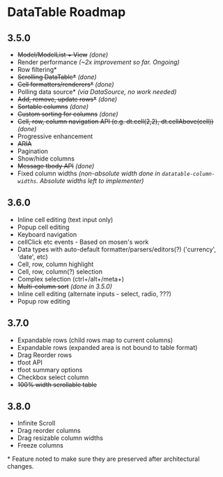 DataTable Roadmap
=================

3.5.0
-----
* <del>Model/ModelList + View</del> _(done)_
* Render performance _(~2x improvement so far. Ongoing)_
* Row filtering*
* <del>Scrolling DataTable*</del> _(done)_
* <del>Cell formatters/renderers*</del> _(done)_
* Polling data source* _(via DataSource, no work needed)_
* <del>Add, remove, update rows*</del> _(done)_
* <del>Sortable columns</del> _(done)_
* <del>Custom sorting for columns</del> _(done)_
* <del>Cell, row, column navigation API (e.g. dt.cell(2,2), dt.cellAbove(cell))</del> _(done)_
* Progressive enhancement
* <del>ARIA</del>
* Pagination
* Show/hide columns
* <del>Message tbody API</del> _(done)_
* Fixed column widths _(non-absolute width done in `datatable-column-widths`. Absolute widths left to implementer)_

3.6.0
-----
* Inline cell editing (text input only)
* Popup cell editing
* Keyboard navigation
* cellClick etc events - Based on mosen's work
* Data types with auto-default formatter/parsers/editors(?) ('currency', 'date', etc)
* Cell, row, column highlight
* Cell, row, column(?) selection
* Complex selection (ctrl+/alt+/meta+)
* <del>Multi-column sort</del> _(done in 3.5.0)_
* Inline cell editing (alternate inputs - select, radio, ???)
* Popup row editing

3.7.0
-----
* Expandable rows (child rows map to current columns)
* Expandable rows (expanded area is not bound to table format)
* Drag Reorder rows
* tfoot API
* tfoot summary options
* Checkbox select column
* <del>100% width scrollable table</del>

3.8.0
-----
* Infinite Scroll
* Drag reorder columns
* Drag resizable column widths
* Freeze columns

\* Feature noted to make sure they are preserved after architectural changes.